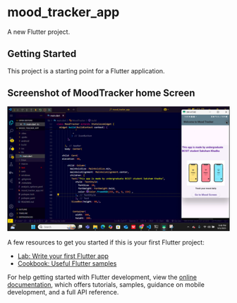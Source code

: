 # mood_tracker_app

A new Flutter project.

## Getting Started

This project is a starting point for a Flutter application.

## Screenshot of MoodTracker home Screen

![image alt](https://github.com/Sakshamkhadka7/Mood-Tracker-App/blob/e7a07a17695fa94fc67559ffcea654500b379050/MoodTrackerScreen.png)


A few resources to get you started if this is your first Flutter project:

- [Lab: Write your first Flutter app](https://docs.flutter.dev/get-started/codelab)
- [Cookbook: Useful Flutter samples](https://docs.flutter.dev/cookbook)

For help getting started with Flutter development, view the
[online documentation](https://docs.flutter.dev/), which offers tutorials,
samples, guidance on mobile development, and a full API reference.
